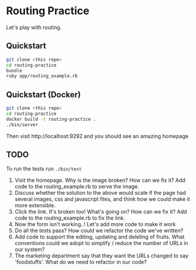 # Routing Practice

Let's play with routing.

## Quickstart

```bash
git clone <this repo>
cd routing-practice
bundle
ruby app/routing_example.rb
```

## Quickstart (Docker)

```bash
git clone <this repo>
cd routing-practice
docker build -t routing-practice .
./bin/server
```

Then visit http://localhost:9292 and you should see an amazing homepage


## TODO

To run the tests run `./bin/test`
 
1. Visit the homepage. Why is the image broken? How can we fix it? Add code to the routing_example.rb to serve the image.
2. Discuss whether the solution to the above would scale if the page had several images, css and javascript files, and think how we could make it more extensible.
3. Click the link. It's broken too! What's going on? How can we fix it? Add code to the routing_example.rb to fix the link.
4. Now the form isn't working..! Let's add more code to make it work
5. Do all the tests pass? How could we refactor the code we've written?
6. Add code to support the editing, updating and deleting of fruits. What conventions could we adopt to simplify / reduce the number of URLs in our system?
7. The marketing department say that they want the URLs changed to say 'foodstuffs'. What do we need to refactor in our code?
